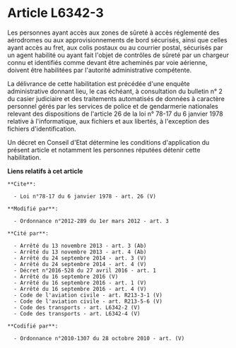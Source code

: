 # Article L6342-3

Les personnes ayant accès aux zones de sûreté à accès réglementé des aérodromes ou aux approvisionnements de bord sécurisés,
ainsi que celles ayant accès au fret, aux colis postaux ou au courrier postal, sécurisés par un agent habilité ou ayant fait
l'objet de contrôles de sûreté par un chargeur connu et identifiés comme devant être acheminés par voie aérienne, doivent
être habilitées par l'autorité administrative compétente. 

La délivrance de cette habilitation est précédée d'une enquête administrative donnant lieu, le cas échéant, à consultation du
bulletin n° 2 du casier judiciaire et des traitements automatisés de données à caractère personnel gérés par les services de
police et de gendarmerie nationales relevant des dispositions de l'article 26 de la loi n° 78-17 du 6 janvier 1978 relative à
l'informatique, aux fichiers et aux libertés, à l'exception des fichiers d'identification. 

Un décret en Conseil d'Etat détermine les conditions d'application du présent article et notamment les personnes réputées
détenir cette habilitation.

**Liens relatifs à cet article**

	**Cite**:

	  - Loi n°78-17 du 6 janvier 1978 - art. 26 (V)

	**Modifié par**:

	  - Ordonnance n°2012-289 du 1er mars 2012 - art. 3

	**Cité par**:

	  - Arrêté du 13 novembre 2013 - art. 3 (Ab)
	  - Arrêté du 13 novembre 2013 - art. 4 (Ab)
	  - Arrêté du 24 septembre 2014 - art. 3 (V)
	  - Arrêté du 24 septembre 2014 - art. 4 (V)
	  - Décret n°2016-528 du 27 avril 2016 - art. 1
	  - Arrêté du 16 septembre 2016 (V)
	  - Arrêté du 16 septembre 2016 - art. 1 (V)
	  - Arrêté du 16 septembre 2016 - art. 4 (V)
	  - Code de l'aviation civile - art. R213-3-1 (V)
	  - Code de l'aviation civile - art. R213-5-6 (V)
	  - Code des transports - art. L6342-2 (V)
	  - Code des transports - art. L6342-4 (V)

	**Codifié par**:

	  - Ordonnance n°2010-1307 du 28 octobre 2010 - art. (V)
